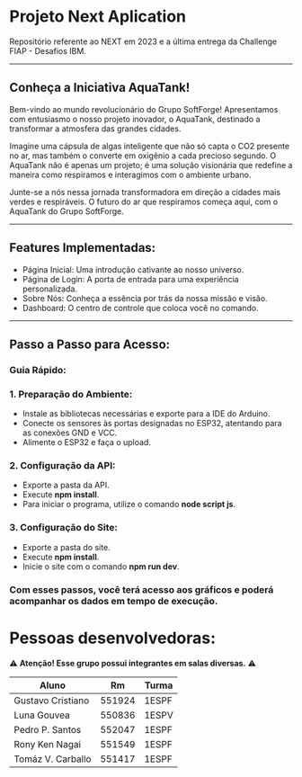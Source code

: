 # Projeto Next Aplication

Repositório referente ao NEXT em 2023 e a última entrega da Challenge FIAP - Desafios IBM.

---

## Conheça a Iniciativa AquaTank!

Bem-vindo ao mundo revolucionário do Grupo SoftForge! Apresentamos com entusiasmo o nosso projeto inovador, o AquaTank, destinado a transformar a atmosfera das grandes cidades.

Imagine uma cápsula de algas inteligente que não só capta o CO2 presente no ar, mas também o converte em oxigênio a cada precioso segundo. O AquaTank não é apenas um projeto; é uma solução visionária que redefine a maneira como respiramos e interagimos com o ambiente urbano.

Junte-se a nós nessa jornada transformadora em direção a cidades mais verdes e respiráveis. O futuro do ar que respiramos começa aqui, com o AquaTank do Grupo SoftForge.

---

## Features Implementadas:

* Página Inicial: Uma introdução cativante ao nosso universo.
* Página de Login: A porta de entrada para uma experiência personalizada.
* Sobre Nós: Conheça a essência por trás da nossa missão e visão.
* Dashboard: O centro de controle que coloca você no comando.

--- 

## Passo a Passo para Acesso:

### Guia Rápido:
### 1. Preparação do Ambiente:

* Instale as bibliotecas necessárias e exporte para a IDE do Arduino.
* Conecte os sensores às portas designadas no ESP32, atentando para as conexões GND e VCC.
* Alimente o ESP32 e faça o upload.

### 2. Configuração da API:
* Exporte a pasta da API.
* Execute **npm install**.
* Para iniciar o programa, utilize o comando **node script js**.

### 3. Configuração do Site:
* Exporte a pasta do site.
* Execute **npm install**.
* Inicie o site com o comando **npm run dev**.

### Com esses passos, você terá acesso aos gráficos e poderá acompanhar os dados em tempo de execução.

# Pessoas desenvolvedoras:

⚠ **Atenção! Esse grupo possui integrantes em salas diversas.** ⚠

|       Aluno       |     Rm     |   Turma   |
| ----------------- | ---------- | --------- |
| Gustavo Cristiano |   551924   |   1ESPF   |
| Luna Gouvea       |   550836   |   1ESPV   |
| Pedro P. Santos   |   552047   |   1ESPF   |
| Rony Ken Nagai    |   551549   |   1ESPF   |
| Tomáz V. Carballo |   551417   |   1ESPF   |
